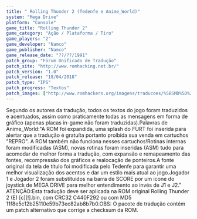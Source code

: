```yaml
---
title: " Rolling Thunder 2 (Tedenfe e Anime_World)"
system: "Mega Drive"
platform: "Console"
game_title: "Rolling Thunder 2"
game_category: "Ação / Plataforma / Tiro"
game_players: "2"
game_developer: "Namco"
game_publisher: "Namco"
game_release_date: "??/??/1991"
patch_group: "Fórum Unificado de Tradução"
patch_site: "http://www.romhacking.net.br/"
patch_version: "1.0"
patch_release: "18/04/2018"
patch_type: "IPS"
patch_progress: "Textos"
patch_images: ["http://www.romhackers.org/imagens/traducoes/%5BSMD%5D%20Rolling%20Thunder%202%20-%20Tedenfe%20e%20Anime_World%20-%201.png","http://www.romhackers.org/imagens/traducoes/%5BSMD%5D%20Rolling%20Thunder%202%20-%20Tedenfe%20e%20Anime_World%20-%202.png","http://www.romhackers.org/imagens/traducoes/%5BSMD%5D%20Rolling%20Thunder%202%20-%20Tedenfe%20e%20Anime_World%20-%203.png"]
---
```

Segundo os autores da tradução, todos os textos do jogo foram traduzidos e acentuados, assim como praticamente todas as mensagens em forma de gráfico (apenas placas in-game não foram traduzidas).Palavras de Anime_World:"A ROM foi expandida, uma splash do FURT foi inserida para alertar que a tradução é gratuíta portanto proíbida sua venda em cartuchos "REPRO". A ROM também não funciona nesses cartuchos!Rotinas internas foram modificadas (ASM), novas rotinas foram inseridas (ASM) tudo para acomodar de melhor forma a tradução, com expansão e remapeamento das fontes, recompressão dos gráficos e realocação de ponteiros.A fonte original da tela de título foi modificada pelo Tedenfe para garantir uma melhor visualização dos acentos e dar um estilo mais atual ao jogo.Jogador 1 e Jogador 2 foram substituidos na barra de SCORE por um icone do joystick de MEGA DRIVE para melhor entendimento ao invés de J1 e J2." ATENÇÃO:Esta tradução deve ser aplicada na ROM original Rolling Thunder 2 (E) [c][!].bin, com CRC32 C440F292 ou com MD5 11f8e5c12b25110e59b73ec82ab8b7b0.OBS: O pacote de tradução contém um patch alternativo que corrige a checksum da ROM.